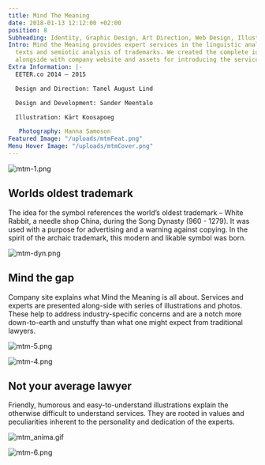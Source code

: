 ```yaml
---
title: Mind The Meaning
date: 2018-01-13 12:12:00 +02:00
position: 8
Subheading: Identity, Graphic Design, Art Direction, Web Design, Illustration
Intro: Mind the Meaning provides expert services in the linguistic analysis of legal
  texts and semiotic analysis of trademarks. We created the complete identity and
  alongside with company website and assets for introducing the services.
Extra Information: |-
  EETER.co 2014 – 2015

  Design and Direction: Tanel August Lind

  Design and Development: Sander Meentalo

  Illustration: Kärt Koosapoeg

   Photography: Hanna Samoson
Featured Image: "/uploads/mtmFeat.png"
Menu Hover Image: "/uploads/mtmCover.png"
---
```


![mtm-1.png](/uploads/mtm-1.png)
<br>

## Worlds oldest trademark

The idea for the symbol references the world’s oldest trademark – White Rabbit, a needle shop China, during the Song Dynasty (960 - 1279). It was used with a purpose for advertising and a warning against copying. In the spirit of the archaic trademark, this modern and likable symbol was born.

![mtm-dyn.png](/uploads/mtm-dyn.png)
<br>

## Mind the gap

Company site explains what Mind the Meaning is all about. Services and experts are presented along-side with series of illustrations and photos. These help to address industry-specific concerns and are a notch more down-to-earth and unstuffy than what one might expect from traditional lawyers.

![mtm-5.png](/uploads/mtm-5.png)

![mtm-4.png](/uploads/mtm-4.png)
<br>

## Not your average lawyer

Friendly, humorous and easy-to-understand illustrations explain the otherwise difficult to understand services. They are rooted in values and peculiarities inherent to the personality and dedication of the experts.

![mtm_anima.gif](/uploads/mtm_anima.gif)

![mtm-6.png](/uploads/mtm-6.png) 
<br>